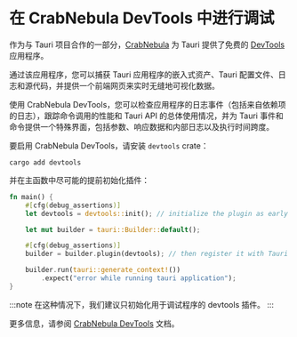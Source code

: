# 在 CrabNebula DevTools 中进行调试

作为与 Tauri 项目合作的一部分，[CrabNebula](https://crabnebula.dev) 为 Tauri 提供了免费的 [DevTools](https://crabnebula.dev/devtools/) 应用程序。

通过该应用程序，您可以捕获 Tauri 应用程序的嵌入式资产、Tauri 配置文件、日志和源代码，并提供一个前端网页来实时无缝地可视化数据。

使用 CrabNebula DevTools，您可以检查应用程序的日志事件（包括来自依赖项的日志），跟踪命令调用的性能和 Tauri API 的总体使用情况，并为 Tauri 事件和命令提供一个特殊界面，包括参数、响应数据和内部日志以及执行时间跨度。

要启用 CrabNebula DevTools，请安装 `devtools` crate：

```shell
cargo add devtools
```

并在主函数中尽可能的提前初始化插件：

```rust
fn main() {
    #[cfg(debug_assertions)]
    let devtools = devtools::init(); // initialize the plugin as early as possible

    let mut builder = tauri::Builder::default();

    #[cfg(debug_assertions)]
    builder = builder.plugin(devtools); // then register it with Tauri

    builder.run(tauri::generate_context!())
        .expect("error while running tauri application");
}
```

:::note
在这种情况下，我们建议只初始化用于调试程序的 devtools 插件。
:::

更多信息，请参阅 [CrabNebula DevTools] 文档。

[CrabNebula DevTools]: https://docs.crabnebula.dev/devtools/get-started/
